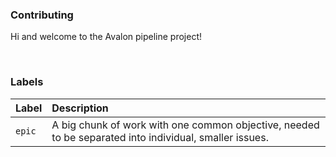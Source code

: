 ### Contributing

Hi and welcome to the Avalon pipeline project!

<br>

### Labels

| Label    | Description
|:---------|:----------------
| `epic`   | A big chunk of work with one common objective, needed to be separated into individual, smaller issues.
